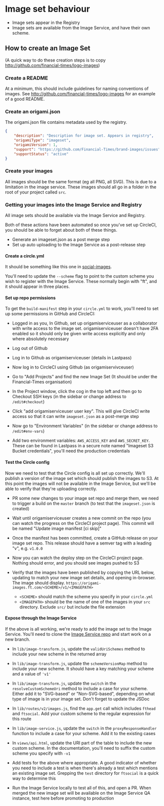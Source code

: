 
# Image set behaviour

- Image sets appear in the Registry
- Image sets are available from the Image Service, and have their own scheme.

## How to create an Image Set

(A quick way to do these creation steps is to copy http://github.com/financial-times/logo-images)

### Create a README

At a minimum, this should include guidelines for naming conventions of images.
See http://github.com/financial-times/logo-images for an example of a good README.

### Create an origami.json

The origami.json file contains metadata used by the registry.

```json
{
    "description": "Description for image set. Appears in registry",
    "origamiType": "imageset",
    "origamiVersion": 1,
    "support": "https://github.com/Financial-Times/brand-images/issues",
    "supportStatus": "active"
}
```

### Create your images

All images should be the same format (eg all PNG, all SVG). This is due to a limitation in the image service.
These images should all go in a folder in the root of your project called `src`.

### Getting your images into the Image Service and Registry

All image sets should be available via the Image Service and Registry.

Both of these actions have been automated so once you've set up CircleCI, you should be able to forget about both of these things.

- Generate an imageset.json as a post merge step
- Set up auto uploading to the Image Service as a post-release step

#### Create a circle.yml

It should be something like this one in [social-images](https://github.com/Financial-Times/social-images/blob/master/circle.yml).

You'll need to update the `--scheme` flag to point to the custom scheme you wish to register with the Image Service. These normally begin with "ft", and it should appear in three places.

#### Set up repo permissions

To get the `build-manifest` step in your `circle.yml` to work, you'll need to set up some permissions in GitHub and CircleCI:

  - Logged in as you, In Github, set up origamiserviceuser as a collaborator with write access to the image set. origamiserviceuser doesn't have 2FA enabled so it should only be given write access explicitly and only where absolutely necessary

  - Log out of Github

  - Log in to Github as origamiserviceuser (details in Lastpass)

  - Now log in to CircleCI using Github (as origamiservivceuser)

  - Go to "Add Projects" and find the new Image Set (It should be under the Financial-Times organisation)

  - In the Project window, click the cog in the top left and then go to Checkout SSH keys (in the sidebar or change address to `/edit#checkout`)

  - Click "add origamiserviceuser user key". This will give CircleCI write access so that it can write `imageset.json` as a post-merge step

  - Now go to "Environment Variables" (in the sidebar or change address to `/edit#env-vars`)

  - Add two environment variables: `AWS_ACCESS_KEY` and `AWS_SECRET_KEY`. These can be found in Lastpass in a secure note named "Imageset S3 Bucket credentials", you'll need the production credentials

#### Test the Circle config

Now we need to test that the Circle config is all set up correctly. We'll publish a version of the image set which should publish the images to S3. At this point the images will not be available in the Image Service, but we'll be able to verify that they're uploading correctly.

  - PR some new changes to your image set repo and merge them, we need to trigger a build on the `master` branch (to test that the `imageset.json` is created)

  - Wait until origamiserviceuser creates a new commit on the repo (you can watch the progress on the CircleCI project page). This commit will be named "Update image manifest [ci skip]"

  - Once the manifest has been committed, create a GitHub release on your image set repo. This release should have a semver tag with a leading "v", e.g. `v1.0.0`

  - Now you can watch the deploy step on the CircleCI project page. Nothing should error, and you should see images pushed to S3

  - Verify that the images have been published by copying the URL below, updating to match your new image set details, and opening in-browser. The image should display. `https://origami-images.ft.com/<SCHEME>/v1/<IMAGEPATH>`
    - `<SCHEME>` should match the scheme you specify in your `circle.yml`
    - `<IMAGEPATH>` should be the name of one of the images in your `src` directory. Exclude `src/` but include the file extension

#### Expose through the Image Service

If the above is all working, we're ready to add the image set to the Image Service. You'll need to clone the [Image Service repo](https://github.com/Financial-Times/origami-image-service) and start work on a new branch.

  - In `lib/image-transform.js`, update the `validUriSchemes` method to include your new scheme in the returned array

  - In `lib/image-transform.js`, update the `schemeVersionMap` method to include your new scheme. It should have a key matching your scheme and a value of `'v1'`

  - In `lib/image-transform.js`, update the `switch` in the  `resolveCustomSchemeUri` method to include a case for your scheme. Either add it to "SVG-based" or "Non-SVG-based", depending on what type of image is in your image set. Don't forget to update the JSDoc

  - In `lib/routes/v2/images.js`, find the `app.get` call which includes `fthead` and `ftsocial`. Add your custom scheme to the regular expression for this route

  - In `lib/image-service.js`, update the `switch` in the  `proxyResponseHandler` function to include a case for your scheme. Add it to the existing cases

  - In `views/api.html`, update the URI part of the table to include the new custom scheme. In the documentation, you'll need to suffix the custom scheme you specify with `-v1`

  - Add tests for the above where appropriate. A good indicator of whether you need to include a test is when there's already a test which mentions an existing image set. Grepping the `test` directory for `ftsocial` is a quick way to determine this

  - Run the Image Service locally to test all of this, and open a PR. When merged the new image set will be available on the Image Service QA instance, test here before promoting to production
